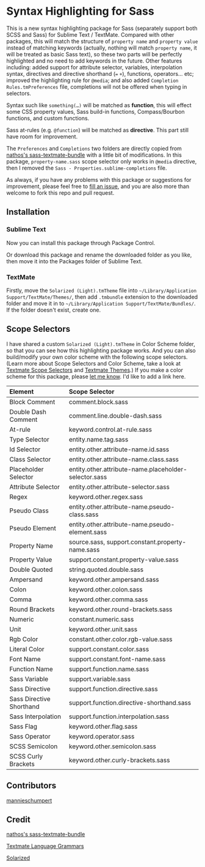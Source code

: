 # Syntax Highlighting for Sass
This is a new syntax highlighting package for Sass (separately support both SCSS and Sass) for Sublime Text / TextMate. Compared with other packages, this will match the structure of `property name` and `property value` instead of matching keywords (actually, nothing will match `property name`, it will be treated as basic Sass text), so these two parts will be perfectly highlighted and no need to add keywords in the future. Other features including: added support for attribute selector, variables, interpolation syntax, directives and directive shorthand (`=` `+`), functions, operators… etc; improved the highlighting rule for `@media`; and also added `Completion Rules.tmPreferences` file, completions will not be offered when typing in selectors.

Syntax such like `something(…)` will be matched as **function**, this will effect some CSS property values, Sass build-in functions, Compass/Bourbon functions, and custom functions.

Sass at-rules (e.g. `@function`) will be matched as **directive**. This part still have room for improvement.

The `Preferences` and `Completions` two folders are directly copied from [nathos's sass-textmate-bundle](https://github.com/nathos/sass-textmate-bundle/tree/sublime) with a little bit of modifications. In this package, `property-name.sass` scope selector only works in `@media` directive, then I removed the `Sass - Properties.sublime-completions` file.

As always, if you have any problems with this package or suggestions for improvement, please feel free to [fill an issue](https://github.com/P233/Syntax-highlighting-for-Sass/issues/new), and you are also more than welcome to fork this repo and pull request.

## Installation

### Sublime Text

Now you can install this package through Package Control.

Or download this package and rename the downloaded folder as you like, then move it into the Packages folder of Sublime Text.

### TextMate
Firstly, move the `Solarized (Light).tmTheme` file into `~/Library/Application Support/TextMate/Themes/`, then add `.tmbundle` extension to the downloaded folder and move it in to `~/Library/Application Support/TextMate/Bundles/`. If the folder doesn't exist, create one.

## Scope Selectors

I have shared a custom `Solarized (Light).tmTheme` in Color Scheme folder, so that you can see how this highlighting package works. And you can also build/modify your own color scheme with the following scope selectors. (Learn more about Scope Selectors and Color Scheme, take a look at [Textmate Scope Selectors](http://manual.macromates.com/en/scope_selectors) and [Textmate Themes](http://manual.macromates.com/en/themes.html).) If you make a color scheme for this package, please [let me know](mailto:40132147@qq.com). I'd like to add a link here.

Element      | Scope Selector
:----------- | :--------------
Block Comment | comment.block.sass
Double Dash Comment | comment.line.double-dash.sass
At-rule | keyword.control.at-rule.sass
Type Selector | entity.name.tag.sass
Id Selector | entity.other.attribute-name.id.sass
Class Selector | entity.other.attribute-name.class.sass
Placeholder Selector | entity.other.attribute-name.placeholder-selector.sass
Attribute Selector | entity.other.attribute-selector.sass
Regex | keyword.other.regex.sass
Pseudo Class | entity.other.attribute-name.pseudo-class.sass
Pseudo Element | entity.other.attribute-name.pseudo-element.sass
Property Name | source.sass, support.constant.property-name.sass
Property Value | support.constant.property-value.sass
Double Quoted | string.quoted.double.sass
Ampersand | keyword.other.ampersand.sass
Colon | keyword.other.colon.sass
Comma | keyword.other.comma.sass
Round Brackets | keyword.other.round-brackets.sass
Numeric | constant.numeric.sass
Unit | keyword.other.unit.sass
Rgb Color | constant.other.color.rgb-value.sass
Literal Color | support.constant.color.sass
Font Name | support.constant.font-name.sass
Function Name | support.function.name.sass
Sass Variable | support.variable.sass
Sass Directive | support.function.directive.sass
Sass Directive Shorthand | support.function.directive-shorthand.sass
Sass Interpolation | support.function.interpolation.sass
Sass Flag | keyword.other.flag.sass
Sass Operator | keyword.operator.sass
SCSS Semicolon | keyword.other.semicolon.sass
SCSS Curly Brackets | keyword.other.curly-brackets.sass

## Contributors

[mannieschumpert](https://github.com/mannieschumpert)

## Credit
[nathos's sass-textmate-bundle](https://github.com/nathos/sass-textmate-bundle/tree/sublime)

[Textmate Language Grammars](http://manual.macromates.com/en/language_grammars.html)

[Solarized](http://ethanschoonover.com/solarized)